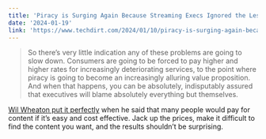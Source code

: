 ```yaml
---
title: 'Piracy is Surging Again Because Streaming Execs Ignored the Lessons of the Past'
date: '2024-01-19'
link: 'https://www.techdirt.com/2024/01/10/piracy-is-surging-again-because-streaming-execs-ignored-the-lessons-of-the-past/'
---
```


> So there’s very little indication any of these problems are going to slow down. Consumers are going to be forced to pay higher and higher rates for increasingly deteriorating services, to the point where piracy is going to become an increasingly alluring value proposition. And when that happens, you can be absolutely, indisputably assured that executives will blame absolutely everything but themselves.

[Wil Wheaton put it perfectly](https://www.youtube.com/watch?v=1oWPqcWt8Es) when he said that many people would pay for content if it’s easy and cost effective. Jack up the prices, make it difficult to find the content you want, and the results shouldn’t be surprising.